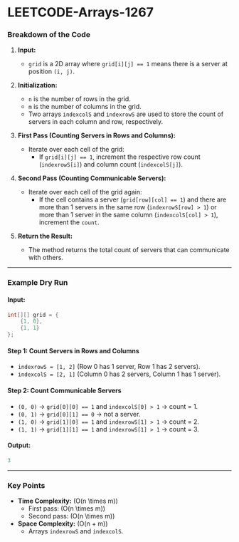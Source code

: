 # LEETCODE-Arrays-1267
### **Breakdown of the Code**

1. **Input:**
   - `grid` is a 2D array where `grid[i][j] == 1` means there is a server at position `(i, j)`.

2. **Initialization:**
   - `n` is the number of rows in the grid.
   - `m` is the number of columns in the grid.
   - Two arrays `indexcolS` and `indexrowS` are used to store the count of servers in each column and row, respectively.

3. **First Pass (Counting Servers in Rows and Columns):**
   - Iterate over each cell of the grid:
     - If `grid[i][j] == 1`, increment the respective row count (`indexrowS[i]`) and column count (`indexcolS[j]`).

4. **Second Pass (Counting Communicable Servers):**
   - Iterate over each cell of the grid again:
     - If the cell contains a server (`grid[row][col] == 1`) and there are more than 1 servers in the same row (`indexrowS[row] > 1`) or more than 1 server in the same column (`indexcolS[col] > 1`), increment the `count`.

5. **Return the Result:**
   - The method returns the total count of servers that can communicate with others.

---

### **Example Dry Run**

#### Input:
```java
int[][] grid = {
    {1, 0},
    {1, 1}
};
```

#### Step 1: Count Servers in Rows and Columns
- `indexrowS = [1, 2]` (Row 0 has 1 server, Row 1 has 2 servers).
- `indexcolS = [2, 1]` (Column 0 has 2 servers, Column 1 has 1 server).

#### Step 2: Count Communicable Servers
- `(0, 0)` → `grid[0][0] == 1` and `indexcolS[0] > 1` → count = 1.
- `(0, 1)` → `grid[0][1] == 0` → not a server.
- `(1, 0)` → `grid[1][0] == 1` and `indexrowS[1] > 1` → count = 2.
- `(1, 1)` → `grid[1][1] == 1` and `indexrowS[1] > 1` → count = 3.

#### Output:
```java
3
```

---

### **Key Points**
- **Time Complexity:** \(O(n \times m)\)
  - First pass: \(O(n \times m)\)
  - Second pass: \(O(n \times m)\)
- **Space Complexity:** \(O(n + m)\)
  - Arrays `indexrowS` and `indexcolS`.
